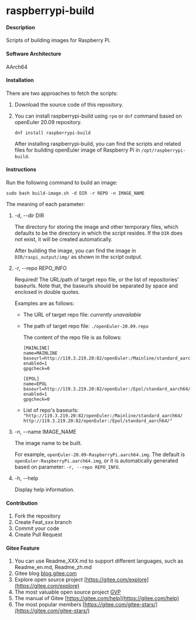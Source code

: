 # raspberrypi-build

#### Description

Scripts of building images for Raspberry Pi.

#### Software Architecture

AArch64

#### Installation

There are two approaches to fetch the scripts:

1.  Download the source code of this repository.
2.  You can install raspberrypi-build using `rpm` or `dnf` command based on openEuler 20.09 repository.

    `dnf install raspberrypi-build`

    After installing raspberrypi-build, you can find the scripts and related files for building openEuler image of Raspberry Pi in `/opt/raspberrypi-build`.

#### Instructions

Run the following command to build an image:

`sudo bash build-image.sh -d DIR -r REPO -n IMAGE_NAME`

The meaning of each parameter:

1.  -d, --dir DIR

    The directory for storing the image and other temporary files, which defaults to be the directory in which the script resides. If the `DIR` does not exist, it will be created automatically.

    After building the image, you can find the image in `DIR/raspi_output/img/` as shown in the script output.

2.  -r, --repo REPO_INFO

    Required! The URL/path of target repo file, or the list of repositories' baseurls. Note that, the baseurls should be separated by space and enclosed in double quotes.
    
    Examples are as follows:
    
    - The URL of target repo file: *currently unavailable*
    - The path of target repo file: `./openEuler-20.09.repo`

        The content of the repo file is as follows:
        ```
        [MAINLINE]
        name=MAINLINE
        baseurl=http://119.3.219.20:82/openEuler:/Mainline/standard_aarch64/
        enabled=1
        gpgcheck=0

        [EPOL]
        name=EPOL
        baseurl=http://119.3.219.20:82/openEuler:/Epol/standard_aarch64/
        enabled=1
        gpgcheck=0
        ```
    - List of repo's baseurls: `"http://119.3.219.20:82/openEuler:/Mainline/standard_aarch64/ http://119.3.219.20:82/openEuler:/Epol/standard_aarch64/"`

3.  -n, --name IMAGE_NAME

    The image name to be built.
    
    For example, `openEuler-20.09-RaspberryPi.aarch64.img`. The default is `openEuler-RaspberryPi.aarch64.img`, or it is automatically generated based on parameter: `-r, --repo REPO_INFO`.

4.  -h, --help
    
    Display help information.

#### Contribution

1.  Fork the repository
2.  Create Feat_xxx branch
3.  Commit your code
4.  Create Pull Request


#### Gitee Feature

1.  You can use Readme\_XXX.md to support different languages, such as Readme\_en.md, Readme\_zh.md
2.  Gitee blog [blog.gitee.com](https://blog.gitee.com)
3.  Explore open source project [https://gitee.com/explore](https://gitee.com/explore)
4.  The most valuable open source project [GVP](https://gitee.com/gvp)
5.  The manual of Gitee [https://gitee.com/help](https://gitee.com/help)
6.  The most popular members  [https://gitee.com/gitee-stars/](https://gitee.com/gitee-stars/)
